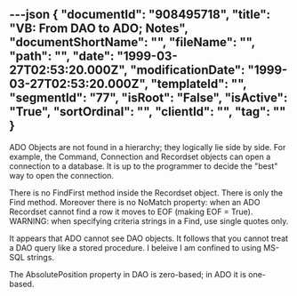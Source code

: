 ---json
{
  "documentId": "908495718",
  "title": "VB: From DAO to ADO; Notes",
  "documentShortName": "",
  "fileName": "",
  "path": "",
  "date": "1999-03-27T02:53:20.000Z",
  "modificationDate": "1999-03-27T02:53:20.000Z",
  "templateId": "",
  "segmentId": "77",
  "isRoot": "False",
  "isActive": "True",
  "sortOrdinal": "",
  "clientId": "",
  "tag": ""
}
---

ADO Objects are not found in a hierarchy; they logically lie side by side. For example, the Command, Connection and Recordset objects can open a connection to a database. It is up to the programmer to decide the &quot;best&quot; way to open the connection.

There is no FindFirst method inside the Recordset object. There is only the Find method. Moreover there is no NoMatch property: when an ADO Recordset cannot find a row it moves to EOF (making EOF = True). WARNING: when specifying criteria strings in a Find, use single quotes only.

It appears that ADO cannot see DAO objects. It follows that you cannot treat a DAO query like a stored procedure. I beleive I am confined to using MS-SQL strings.

The AbsolutePosition property in DAO is zero-based; in ADO it is one-based.

